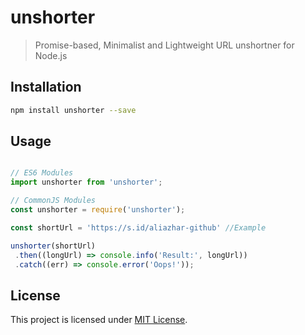 # unshorter
> Promise-based, Minimalist and Lightweight URL unshortner for Node.js

## Installation
```bash
npm install unshorter --save
```

## Usage
```js

// ES6 Modules
import unshorter from 'unshorter';

// CommonJS Modules
const unshorter = require('unshorter');

const shortUrl = 'https://s.id/aliazhar-github' //Example

unshorter(shortUrl)
 .then((longUrl) => console.info('Result:', longUrl))
 .catch((err) => console.error('Oops!'));

```

## License

This project is licensed under [MIT License](LICENSE).